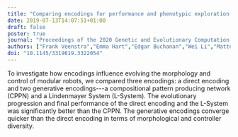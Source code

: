 ```yaml
---
title: "Comparing encodings for performance and phenotypic exploration in evolving modular robots"
date: 2019-07-13T14:07:51+01:00
draft: false
poster: true
journal: "Proceedings of the 2020 Genetic and Evolutionary Computation Conference Companion (GECCO '20)"
authors: ["Frank Veenstra","Emma Hart","Edgar Buchanan","Wei Li","Matteo De Carlo","A.E. Eiben"]
doi: "10.1145/3319619.3322054"
---
```


To investigate how encodings influence evolving the morphology and control of modular robots, we compared three encodings: a direct encoding and two generative encodings---a compositional pattern producing network (CPPN) and a Lindenmayer System (L-System). The evolutionary progression and final performance of the direct encoding and the L-System was significantly better than the CPPN. The generative encodings converge quicker than the direct encoding in terms of morphological and controller diversity.
